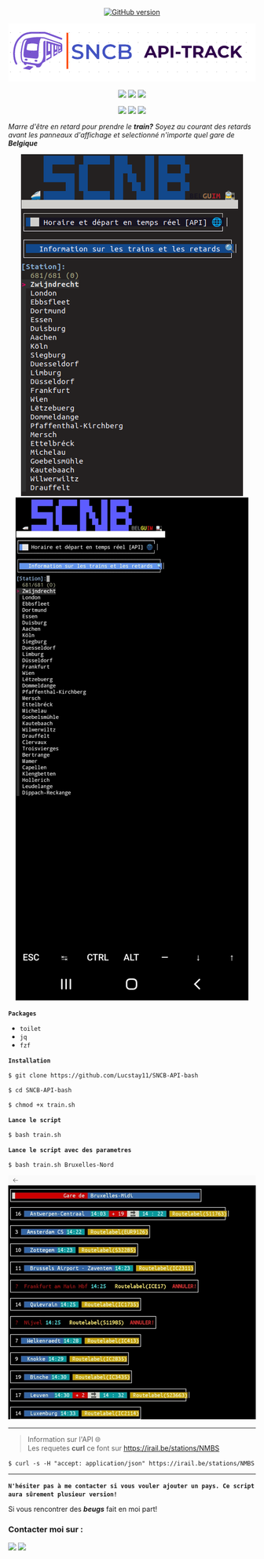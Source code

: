 <p align="center">
<a href="https://github.com/Ignitetch/AdvPhishing/releases"><img title="GitHub version" src="https://img.shields.io/badge/version-1-blue" ></a>  
</p>
<p align="center">
<img src=".sncb.png">
</p>
<p align="center">
  <img src="https://img.shields.io/badge/Track--Every station-blue?style=for-the-badge">
  <img src="https://img.shields.io/badge/Info--Delay-red?style=for-the-badge">
  <img src="https://img.shields.io/badge/Belguim-Stats-yellow?style=for-the-badge">
 
</p>
<p align="center">
  <img src="https://img.shields.io/badge/Author-Lucstay11-cyan?style=flat-square">
  <img src="https://img.shields.io/badge/Open%20Source-Yes-cyan?style=flat-square">
  <img src="https://img.shields.io/badge/Written%20In-Bash-cyan?style=flat-square">
</p>
<i align="center">Marre d'être en retard pour prendre le <b>train?</b> Soyez au courant des retards avant les panneaux d'affichage et selectionné n'importe quel gare de <b>Belgique</b></i>
<p align="center">
<img src=".linux-sncb.png">
<img src=".sncb-a.jpg"> 
</p>

**`Packages`**
  
  - `toilet`
  - `jq`
  - `fzf`

**`Installation`**

```
$ git clone https://github.com/Lucstay11/SNCB-API-bash
```
```
$ cd SNCB-API-bash
```
```
$ chmod +x train.sh
```
**`Lance le script`**
```
$ bash train.sh
```
**`Lance le script avec des parametres`**
```
$ bash train.sh Bruxelles-Nord
```
<p align="center">
<img src=".sncb-b.jpg"> 
</p>

-----------------------------------------------------------------------------------------------------
> Information sur l'API 🌐                                                                          
> Les requetes <b>curl</b> ce font sur https://irail.be/stations/NMBS
```
$ curl -s -H "accept: application/json" https://irail.be/stations/NMBS
```
-----------------------------------------------------------------------------------------------------
 **`N'hésiter pas à me contacter si vous vouler ajouter un pays. Ce script aura sûrement plusieur version!`**
 
  Si vous rencontrer des <i><b>beugs</b></i> fait en moi part!

### Contacter moi sur :
<p align="left">
  <a href="https://github.com/Lucstay11" target="_blank"><img src="https://img.shields.io/badge/Github-Lucstay11-green?style=for-the-badge&logo=github"></a>
<a href="https://discord.gg/ZGfGVmaC" target="_blank"><img src="https://img.shields.io/badge/Discord-Lucstay11-mallow?style=for-the-badge&logo=discord"></a>
</p>

